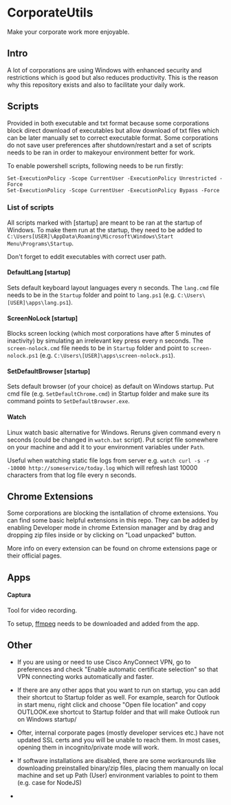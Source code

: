 # CorporateUtils

Make your corporate work more enjoyable.

## Intro

A lot of corporations are using Windows with enhanced security and restrictions which is good but also reduces productivity. This is the reason why this repository exists and also to facilitate your daily work.

## Scripts

Provided in both executable and txt format because some corporations block direct download of executables but allow download of txt files which can be later manually set to correct executable format. Some corporations do not save user preferences after shutdown/restart and a set of scripts needs to be ran in order to makeyour environment better for work.

To enable powershell scripts, following needs to be run firstly:

```
Set-ExecutionPolicy -Scope CurrentUser -ExecutionPolicy Unrestricted -Force
Set-ExecutionPolicy -Scope CurrentUser -ExecutionPolicy Bypass -Force
```

### List of scripts

All scripts marked with [startup] are meant to be ran at the startup of Windows. To make them run at the startup, they need to be added to `C:\Users[USER]\AppData\Roaming\Microsoft\Windows\Start Menu\Programs\Startup`.

Don't forget to eddit executables with correct user path.

#### DefaultLang [startup]

 Sets default keyboard layout languages every n seconds. The `lang.cmd` file needs to be in the `Startup` folder and point to `lang.ps1` (e.g. `C:\Users\[USER]\apps\lang.ps1`).

#### ScreenNoLock [startup]

Blocks screen locking (which most corporations have after 5 minutes of inactivity) by simulating an irrelevant key press every n seconds. The `screen-nolock.cmd` file needs to be in `Startup` folder and point to `screen-nolock.ps1` (e.g. `C:\Users\[USER]\apps\screen-nolock.ps1`).


#### SetDefaultBrowser [startup]

Sets default browser (of your choice) as default on Windows startup. Put cmd file (e.g. `SetDefaultChrome.cmd`) in Startup folder and make sure its command points to `SetDefaultBrowser.exe`.


#### Watch

Linux watch basic alternative for Windows. Reruns given command every n seconds (could be changed in `watch.bat` script). Put script file somewhere on your machine and add it to your environment variables under `Path`.

Useful when watching static file logs from server e.g. `watch curl -s -r -10000 http://someservice/today.log` which will refresh last 10000 characters from that log file every n seconds.


## Chrome Extensions

Some corporations are blocking the isntallation of chrome extensions. You can find some basic helpful extensions in this repo. They can be added by enabling Developer mode in chrome Extension manager and by drag and dropping zip files inside or by clicking on "Load unpacked" button.

More info on every extension can be found on chrome extensions page or their official pages.


## Apps

#### Captura

Tool for video recording.

To setup, [ffmpeg](https://github.com/BtbN/FFmpeg-Builds/releases) needs to be downloaded and added from the app.


## Other

- If you are using or need to use Cisco AnyConnect VPN, go to preferences and check "Enable automatic certificate selection" so that VPN connecting works automatically and faster.

- If there are any other apps that you want to run on startup, you can add their shortcut to Startup folder as well. For example, search for Outlook in start menu, right click and choose "Open file location" and copy OUTLOOK.exe shortcut to Startup folder and that will make Outlook run on Windows startup/

- Ofter, internal corporate pages (mostly developer services etc.) have not updated SSL certs and you will be unable to reach them. In most cases, opening them in incognito/private mode will work.

- If software installations are disabled, there are some workarounds like downloading preinstalled binary/zip files, placing them manually on local machine and set up Path (User) environment variables to point to them (e.g. case for NodeJS)
- 
